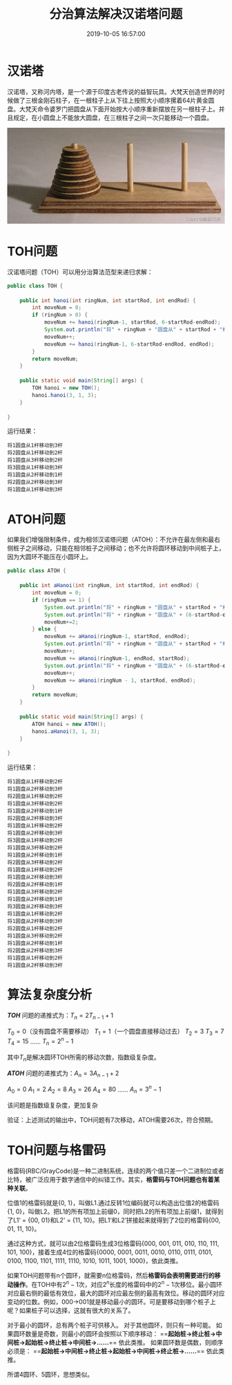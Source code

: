 ﻿---
title: 分治算法解决汉诺塔问题
date: 2019-10-05 16:57:00
summary: 本文基于分治法解决汉诺塔问题，用Java编程实现。
mathjax: true
tags:
- 算法
categories:
- 算法分析与设计
---

# 汉诺塔

汉诺塔，又称河内塔，是一个源于印度古老传说的益智玩具。大梵天创造世界的时候做了三根金刚石柱子，在一根柱子上从下往上按照大小顺序摞着64片黄金圆盘。大梵天命令婆罗门把圆盘从下面开始按大小顺序重新摆放在另一根柱子上。并且规定，在小圆盘上不能放大圆盘，在三根柱子之间一次只能移动一个圆盘。

![](../../images/算法分析与设计/分治算法解决汉诺塔问题/1.png)

# TOH问题

汉诺塔问题（TOH）可以用分治算法范型来递归求解：

```java
public class TOH {

    public int hanoi(int ringNum, int startRod, int endRod) {
        int moveNum = 0;
        if (ringNum > 0) {
            moveNum += hanoi(ringNum-1, startRod, 6-startRod-endRod);
            System.out.println("将" + ringNum + "圆盘从" + startRod + "杆移动到" + endRod + "杆");
            moveNum++;
            moveNum += hanoi(ringNum-1, 6-startRod-endRod, endRod);
        }
        return moveNum;
    }

    public static void main(String[] args) {
        TOH hanoi = new TOH();
        hanoi.hanoi(3, 1, 3);
    }

}
```

运行结果：

```text
将1圆盘从1杆移动到3杆
将2圆盘从1杆移动到2杆
将1圆盘从3杆移动到2杆
将3圆盘从1杆移动到3杆
将1圆盘从2杆移动到1杆
将2圆盘从2杆移动到3杆
将1圆盘从1杆移动到3杆
```

# ATOH问题

如果我们增强限制条件，成为相邻汉诺塔问题（ATOH）：不允许在最左侧和最右侧桩子之间移动，只能在相邻桩子之间移动；也不允许将圆环移动到中间桩子上，因为大圆环不能压在小圆环上。

```java
public class ATOH {

    public int aHanoi(int ringNum, int startRod, int endRod) {
        int moveNum = 0;
        if (ringNum == 1) {
            System.out.println("将" + ringNum + "圆盘从" + startRod + "杆移动到" + (6-startRod-endRod) + "杆");
            System.out.println("将" + ringNum + "圆盘从" + (6-startRod-endRod) + "杆移动到" + endRod + "杆");
            moveNum+=2;
        } else {
            moveNum += aHanoi(ringNum-1, startRod, endRod);
            System.out.println("将" + ringNum + "圆盘从" + startRod + "杆移动到" + (6-startRod-endRod) + "杆");
            moveNum++;
            moveNum += aHanoi(ringNum-1, endRod, startRod);
            System.out.println("将" + ringNum + "圆盘从" + (6-startRod-endRod) + "杆移动到" + endRod + "杆");
            moveNum++;
            moveNum += aHanoi(ringNum - 1, startRod, endRod);
        }
        return moveNum;
    }

    public static void main(String[] args) {
        ATOH hanoi = new ATOH();
        hanoi.aHanoi(3, 1, 3);
    }

}
```

运行结果：

```text
将1圆盘从1杆移动到2杆
将1圆盘从2杆移动到3杆
将2圆盘从1杆移动到2杆
将1圆盘从3杆移动到2杆
将1圆盘从2杆移动到1杆
将2圆盘从2杆移动到3杆
将1圆盘从1杆移动到2杆
将1圆盘从2杆移动到3杆
将3圆盘从1杆移动到2杆
将1圆盘从3杆移动到2杆
将1圆盘从2杆移动到1杆
将2圆盘从3杆移动到2杆
将1圆盘从1杆移动到2杆
将1圆盘从2杆移动到3杆
将2圆盘从2杆移动到1杆
将1圆盘从3杆移动到2杆
将1圆盘从2杆移动到1杆
将3圆盘从2杆移动到3杆
将1圆盘从1杆移动到2杆
将1圆盘从2杆移动到3杆
将2圆盘从1杆移动到2杆
将1圆盘从3杆移动到2杆
将1圆盘从2杆移动到1杆
将2圆盘从2杆移动到3杆
将1圆盘从1杆移动到2杆
将1圆盘从2杆移动到3杆
```

# 算法复杂度分析

 ***TOH*** 问题的递推式为：$T_{n}=2T_{n-1}+1$

$T_{0}=0$（没有圆盘不需要移动）
$T_{1}=1$（一个圆盘直接移动过去）
$T_{2}=3$
$T_{3}=7$
$T_{4}=15$
$……$
$T_{n}=2^{n}-1$

其中$T_{n}$是解决圆环TOH所需的移动次数，指数级复杂度。

***ATOH*** 问题的递推式为：$A_{n}=3A_{n-1}+2$

$A_{0}=0$
$A_{1}=2$
$A_{2}=8$
$A_{3}=26$
$A_{4}=80$
$……$
$A_{n}=3^{n}-1$

该问题是指数级复杂度，更加复杂

验证：上述测试的输出中，TOH问题有7次移动，ATOH需要26次，符合预期。

# TOH问题与格雷码

格雷码(RBC/GrayCode)是一种二进制系统，连续的两个值只差一个二进制位或者比特，被广泛应用于数字通信中的纠错工作。其实，**格雷码与TOH问题也有着某种关联**。

位值1的格雷码就是{0, 1}，叫做L1.通过反转1位编码就可以构造出位值2的格雷码{1, 0}，叫做L2。把L1的所有项加上前缀0，同时把L2的所有项加上前缀1，就得到了L1‘ = {00, 01}和L2' = {11, 10}。把L1‘和L2’拼接起来就得到了2位的格雷码{00, 01, 11, 10}。

通过这种方式，就可以由2位格雷码生成3位格雷码{000, 001, 011, 010, 110, 111, 101, 100}，接着生成4位的格雷码{0000, 0001, 0011, 0010, 0110, 0111, 0101, 0100, 1100, 1101, 1111, 1110, 1010, 1011, 1001, 1000}，依此类推。

如果TOH问题带有n个圆环，就需要n位格雷码，然后**格雷码会表明需要进行的移动操作**。在TOH中有$2^n - 1$次，对应$2^n$长度的格雷码中的$2^n - 1$次移位。最小圆环对应最右侧的最低有效位，最大的圆环对应最左侧的最高有效位。移动的圆环对应变动的位数。例如，000->001就是移动最小的圆环。可是要移动到哪个桩子上呢？如果桩子可以选择，这就有很大的关系了。

对于最小的圆环，总有两个桩子可供移入。
对于其他圆环，则只有一种可能。
如果圆环数量是奇数，则最小的圆环会按照以下顺序移动： ==**起始桩->终止桩->中间桩->起始桩->终止桩->中间桩->……**== 依此类推。
如果圆环数是偶数，则顺序必须是： ==**起始桩->中间桩->终止桩->起始桩->中间桩->终止桩->……**== 依此类推。

所谓4圆环、5圆环，思想类似。
